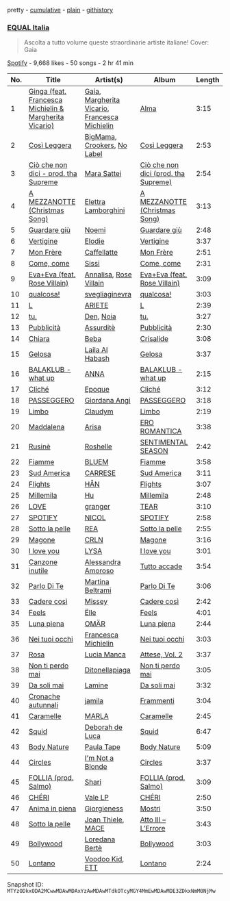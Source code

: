 pretty - [cumulative](/playlists/cumulative/37i9dQZF1DWUHxBb0SYtLj.md) - [plain](/playlists/plain/37i9dQZF1DWUHxBb0SYtLj) - [githistory](https://github.githistory.xyz/mackorone/spotify-playlist-archive/blob/main/playlists/plain/37i9dQZF1DWUHxBb0SYtLj)

### [EQUAL Italia](https://open.spotify.com/playlist/37i9dQZF1DWUHxBb0SYtLj)

> Ascolta a tutto volume queste straordinarie artiste italiane! Cover: Gaia

[Spotify](https://open.spotify.com/user/spotify) - 9,668 likes - 50 songs - 2 hr 41 min

| No. | Title | Artist(s) | Album | Length |
|---|---|---|---|---|
| 1 | [Ginga \(feat\. Francesca Michielin & Margherita Vicario\)](https://open.spotify.com/track/4r19wiheQVJoISYbEbDbAe) | [Gaia](https://open.spotify.com/artist/3AVx3OBPIk4pJQllAXoVs1), [Margherita Vicario](https://open.spotify.com/artist/2UUqj8yIpJGSjEJgkL4IIY), [Francesca Michielin](https://open.spotify.com/artist/4jFlmD92WULLlaRS8Cj6QS) | [Alma](https://open.spotify.com/album/0py7R4xpnEanAfBHggX7ms) | 3:15 |
| 2 | [Così Leggera](https://open.spotify.com/track/27gcKMZcvsiwyVdo0XFZLB) | [BigMama](https://open.spotify.com/artist/5A0upF7YOXwWW0R5EuahcF), [Crookers](https://open.spotify.com/artist/3o1cwVQfiDWafhYA02k13C), [No Label](https://open.spotify.com/artist/7eSQIwqpU7HGvEQVgcMqQx) | [Così Leggera](https://open.spotify.com/album/0Rjhyjo9x4aI0siMTVlOlj) | 2:53 |
| 3 | [Ciò che non dici \- prod\. tha Supreme](https://open.spotify.com/track/2jCxkj3EYVL0vUuROwFPxn) | [Mara Sattei](https://open.spotify.com/artist/0zoMmzmyi8N8LwzhyXPvtk) | [Ciò che non dici \(prod\. tha Supreme\)](https://open.spotify.com/album/0Oz4pHc1aivqloMe3aKYN0) | 2:54 |
| 4 | [A MEZZANOTTE \(Christmas Song\)](https://open.spotify.com/track/4PZLS9rnCcbAK1Yc8XKItN) | [Elettra Lamborghini](https://open.spotify.com/artist/3o7fC2O4nraaicpID6bBZW) | [A MEZZANOTTE \(Christmas Song\)](https://open.spotify.com/album/2OOGtxQBoxR0UbuMgT6Lrc) | 3:13 |
| 5 | [Guardare giù](https://open.spotify.com/track/0nZzbRLYgvdkQB6EKjWfAL) | [Noemi](https://open.spotify.com/artist/62C5P1caRIK12ndTkzNJjA) | [Guardare giù](https://open.spotify.com/album/7sjHSwxgGeW1VhT8mBKluB) | 2:48 |
| 6 | [Vertigine](https://open.spotify.com/track/3fc6eZjU7Mv7gJUfxrbfMu) | [Elodie](https://open.spotify.com/artist/7GgpsUpkj3olseoaTY7TEY) | [Vertigine](https://open.spotify.com/album/2T0ctjp2zJKKfJ1QmmZTXi) | 3:37 |
| 7 | [Mon Frère](https://open.spotify.com/track/0ECjuTZzoNxv8hRSYS05AX) | [Caffellatte](https://open.spotify.com/artist/7xmNRoYqVgsIiyIwRxrlay) | [Mon Frère](https://open.spotify.com/album/4oNPumU0MDQmVBp22tZLil) | 2:51 |
| 8 | [Come, come](https://open.spotify.com/track/1NE7ctDmeMclZuMNYY5o3j) | [Sissi](https://open.spotify.com/artist/6P7jNZ4DCs766yu5td601i) | [Come, come](https://open.spotify.com/album/6Z8sLwQzzZq9GZxMydfDM5) | 2:31 |
| 9 | [Eva+Eva \(feat\. Rose Villain\)](https://open.spotify.com/track/471zaA6Hax2HkKJTfR4yE1) | [Annalisa](https://open.spotify.com/artist/0EqkKYDK9EkKY5N7zU3FPv), [Rose Villain](https://open.spotify.com/artist/2aya6KuqjXEhHBqYKsTPLs) | [Eva+Eva \(feat\. Rose Villain\)](https://open.spotify.com/album/7JAbbByzQ8jd8QPXlJlnfX) | 3:09 |
| 10 | [qualcosa!](https://open.spotify.com/track/6vKTTaLPgTHzEJHdYIfcjq) | [svegliaginevra](https://open.spotify.com/artist/0mNU2jWtQEYmhBjWtWTBBS) | [qualcosa!](https://open.spotify.com/album/3sjTb5D36Ezd4IeBWa5CVW) | 3:03 |
| 11 | [L](https://open.spotify.com/track/1zDFKQ2JfsRQpQSivgFFkR) | [ARIETE](https://open.spotify.com/artist/2T4kh33TYdnDesvlQyRst8) | [L](https://open.spotify.com/album/3pH9sVDOiSUzVdICiaGEfP) | 2:39 |
| 12 | [tu.](https://open.spotify.com/track/63oeo2wq00LdQNIGCUqEJy) | [Den](https://open.spotify.com/artist/6MkUYYwYzoA16ymtmv6CrM), [Noia](https://open.spotify.com/artist/2juG6RJqgbhPLJvHWOjEMM) | [tu.](https://open.spotify.com/album/3fqmpVZwl8zv9pMUrk7CVI) | 3:27 |
| 13 | [Pubblicità](https://open.spotify.com/track/0iETEXWUPxHo2mJtxamhmm) | [Assurditè](https://open.spotify.com/artist/2vDluwryVXelZfng6DxjnC) | [Pubblicità](https://open.spotify.com/album/5oeTPdYlYokSkAzr6GSjFw) | 2:30 |
| 14 | [Chiara](https://open.spotify.com/track/2Ov7q88ry0QKbCzyKBlsGi) | [Beba](https://open.spotify.com/artist/6ZpOQK1OKdCybuOgMkdbUh) | [Crisalide](https://open.spotify.com/album/5291vGtKdgVQco8wobFIAA) | 3:08 |
| 15 | [Gelosa](https://open.spotify.com/track/3MjPV83UbVdp3I7qU7XzIG) | [Laila Al Habash](https://open.spotify.com/artist/6TlzdBQJ60fuenBUtDARlg) | [Gelosa](https://open.spotify.com/album/12XzMU7JSvQZJPj6brqKEH) | 3:37 |
| 16 | [BALAKLUB \- what up](https://open.spotify.com/track/6q9uyhfr1QhyoneHqhkVvg) | [ANNA](https://open.spotify.com/artist/7K80yOTC0Id95gRaOxDG5u) | [BALAKLUB \- what up](https://open.spotify.com/album/1jC18a8gRg8pogKSUHrIOR) | 2:15 |
| 17 | [Cliché](https://open.spotify.com/track/7feAP0q0KS4DW0blbHK7Pn) | [Epoque](https://open.spotify.com/artist/5xNhapdkr2QQJoAkK9h67k) | [Cliché](https://open.spotify.com/album/6bYA5jFVkSwtq3cFpGCvOz) | 3:12 |
| 18 | [PASSEGGERO](https://open.spotify.com/track/0qkie97igVQ9swEsu0dtrP) | [Giordana Angi](https://open.spotify.com/artist/0ZhqSTaEEWN6USw0E30pws) | [PASSEGGERO](https://open.spotify.com/album/605aZVj0nBpf1xLppJ41lA) | 3:18 |
| 19 | [Limbo](https://open.spotify.com/track/3q42IESK5ku2BJXz8jSvez) | [Claudym](https://open.spotify.com/artist/7pNCSsicJGpwrn2wwGD91g) | [Limbo](https://open.spotify.com/album/0EILrv2CGNFAhp7yRcmvUQ) | 2:19 |
| 20 | [Maddalena](https://open.spotify.com/track/0StCrHQCbXBxBzeX70fgfR) | [Arisa](https://open.spotify.com/artist/25x6MD0spNNS7z93Sat30K) | [ERO ROMANTICA](https://open.spotify.com/album/73w8REZDCOPUGPtCeKY6FL) | 3:38 |
| 21 | [Rusinè](https://open.spotify.com/track/5dto4XvkZtVkIoS01MuYBj) | [Roshelle](https://open.spotify.com/artist/05OYdU3diEpNYjaAHNaZTt) | [SENTIMENTAL SEASON](https://open.spotify.com/album/5UANvkXWD1fO7N8skSVUes) | 2:42 |
| 22 | [Fiamme](https://open.spotify.com/track/2lAcIougDejveyLgAGHXoP) | [BLUEM](https://open.spotify.com/artist/1eFOTBAGM0w0SH7jnTYSd1) | [Fiamme](https://open.spotify.com/album/6OlYreAidBgOvp5BYSwjel) | 3:58 |
| 23 | [Sud America](https://open.spotify.com/track/59bkQwuJTn6JYkjhFUrLA0) | [CARRESE](https://open.spotify.com/artist/0o03kaFDzK8R1hSe3mRepL) | [Sud America](https://open.spotify.com/album/6tfun53ACaVnPCWR4k4tew) | 3:11 |
| 24 | [Flights](https://open.spotify.com/track/4FslTQ5N4gZwQ35gj8A7Sj) | [HÅN](https://open.spotify.com/artist/7n3jYxJuLzLuOv8Fk1s9N1) | [Flights](https://open.spotify.com/album/0OD4Qz4bRci84q4JXlOYbV) | 3:07 |
| 25 | [Millemila](https://open.spotify.com/track/21Z6MRumkQbvgyfXPrrMrW) | [Hu](https://open.spotify.com/artist/1XZA7vX3UDejpAFJtywlL6) | [Millemila](https://open.spotify.com/album/5TdbB1CB4H90cDWSHlBFNC) | 2:48 |
| 26 | [LOVE](https://open.spotify.com/track/3GdEO0aIkxA9Uu5vVlOrWT) | [granger](https://open.spotify.com/artist/5W64vejfbI2ARhXLbaCNqx) | [TEAR](https://open.spotify.com/album/6kz9zhz9IlJPJUW1n2G2iw) | 3:10 |
| 27 | [SPOTIFY](https://open.spotify.com/track/5hmrVUp1JNKmRkZuTeL7Fh) | [NICOL](https://open.spotify.com/artist/5SHDHLDBneSJWuVN8DAShg) | [SPOTIFY](https://open.spotify.com/album/2PX5mufSgnymyyPMjQ2mjD) | 2:58 |
| 28 | [Sotto la pelle](https://open.spotify.com/track/0kZuTlEtaZFSsa3o2ujx08) | [REA](https://open.spotify.com/artist/2WIeVc2TB9As3HeTcPpXev) | [Sotto la pelle](https://open.spotify.com/album/1u2nGOJpaU045i6ROknv63) | 2:55 |
| 29 | [Magone](https://open.spotify.com/track/0cfapNSTqDXQJHprtq8zg5) | [CRLN](https://open.spotify.com/artist/4Gmkm3PIIdBZkSMlIdsMwZ) | [Magone](https://open.spotify.com/album/7LVaVcl2qiGvhBM4ozNDzq) | 3:16 |
| 30 | [I love you](https://open.spotify.com/track/6yeoJevIAIb9cHjbmOulzY) | [LYSA](https://open.spotify.com/artist/1KcTkBvL86LqPDfxwHrTA5) | [I love you](https://open.spotify.com/album/6owYaJHCtBOX2OVITsVZSj) | 3:01 |
| 31 | [Canzone inutile](https://open.spotify.com/track/6POrcZjT4Kynm1uj2VE6rQ) | [Alessandra Amoroso](https://open.spotify.com/artist/2pjb5ffSoVTr5lRYQXlnPu) | [Tutto accade](https://open.spotify.com/album/1fpnMQJuIlYhZpd7ZzCH29) | 3:54 |
| 32 | [Parlo Di Te](https://open.spotify.com/track/7d6gbYqdQYMvCE6FX4Rur4) | [Martina Beltrami](https://open.spotify.com/artist/3Ldc464DQq76zQ27Lc1uyI) | [Parlo Di Te](https://open.spotify.com/album/1RxaNs3FqspeMlUp0u8Qe2) | 3:06 |
| 33 | [Cadere così](https://open.spotify.com/track/615b6R6LpNaSVVpHKW26yC) | [Missey](https://open.spotify.com/artist/2DcrZVjp98sHG7ttcywb7s) | [Cadere così](https://open.spotify.com/album/0FPY1JfhKDvoFdi0s7g8V4) | 2:42 |
| 34 | [Feels](https://open.spotify.com/track/4EdWeGxr5dg4S2OKmsJPOq) | [Ëlle](https://open.spotify.com/artist/1caGYuXT76M2huoJNhhvtP) | [Feels](https://open.spotify.com/album/3qhhqm2MQsdkWQvfXuRpaa) | 4:01 |
| 35 | [Luna piena](https://open.spotify.com/track/4BXftnIFQJucNB4L43YJ1d) | [OMÄR](https://open.spotify.com/artist/3YJB9JpmNTmIcCd8RbLWuS) | [Luna piena](https://open.spotify.com/album/1quQqZTmxkaykWryLdSt6g) | 2:44 |
| 36 | [Nei tuoi occhi](https://open.spotify.com/track/5g5wH7B6W2mbHbAp4mo2qO) | [Francesca Michielin](https://open.spotify.com/artist/4jFlmD92WULLlaRS8Cj6QS) | [Nei tuoi occhi](https://open.spotify.com/album/4yKTT4Gme1eGIT4uVQiwtz) | 3:03 |
| 37 | [Rosa](https://open.spotify.com/track/1vO1PM21XquIr92fJgAFzh) | [Lucia Manca](https://open.spotify.com/artist/5DHfordpyNL7yXbVTLeed4) | [Attese, Vol\. 2](https://open.spotify.com/album/2ggQTP2Elnll8dCZqvecpi) | 3:37 |
| 38 | [Non ti perdo mai](https://open.spotify.com/track/5QUp1a7VJ0s5DNz8p0JkGv) | [Ditonellapiaga](https://open.spotify.com/artist/7HtzacrJpksCiS6qHypb8l) | [Non ti perdo mai](https://open.spotify.com/album/0EvfhHpFPdFwRUfFK8KBBr) | 3:05 |
| 39 | [Da soli mai](https://open.spotify.com/track/6fLoZWRu4NN6TiDI6Mhy0Q) | [Lamine](https://open.spotify.com/artist/41L4VW3jwnrGr7hGwokkvh) | [Da soli mai](https://open.spotify.com/album/1xvV2WxxUBcVKHStzGQwLT) | 3:32 |
| 40 | [Cronache autunnali](https://open.spotify.com/track/3lu2quUJHHGfrThr1PcP0R) | [jamila](https://open.spotify.com/artist/6sCjODa4Fk3yU4tiLJ6jUg) | [Frammenti](https://open.spotify.com/album/2jNyfJuEMDfbChPnMwJKSg) | 3:04 |
| 41 | [Caramelle](https://open.spotify.com/track/1BdRVY0Vw2LNWARt4CBzVn) | [MARLA](https://open.spotify.com/artist/0zA3qtonjFW680Qm1YQaIF) | [Caramelle](https://open.spotify.com/album/0wkJjRZ8MzeHRHpWOCXlD7) | 2:45 |
| 42 | [Squid](https://open.spotify.com/track/5MGxKgH81AkLTpj9K26aga) | [Deborah de Luca](https://open.spotify.com/artist/144HzhpLjcR9k37w5Ico9B) | [Squid](https://open.spotify.com/album/4hXgncolYgBL5khitOqY69) | 6:47 |
| 43 | [Body Nature](https://open.spotify.com/track/22kNwluPROspqBnMWL2c2R) | [Paula Tape](https://open.spotify.com/artist/1Yz5x25z5WOjMGQkZ1TwKh) | [Body Nature](https://open.spotify.com/album/5U45CXFf3VEvHsI9ai8KWs) | 5:09 |
| 44 | [Circles](https://open.spotify.com/track/77FYhRKFkM9c6V1gt5W3Jw) | [I'm Not a Blonde](https://open.spotify.com/artist/2kYPuOngkMzjFdCl4dz8EO) | [Circles](https://open.spotify.com/album/7dsxVLupKe8STVxu4nJ4hr) | 3:37 |
| 45 | [FOLLIA \(prod\. Salmo\)](https://open.spotify.com/track/7IP0ZHShkPufdqUu9SuKm7) | [Shari](https://open.spotify.com/artist/3X9nkz31tAOM25rdtzfi60) | [FOLLIA \(prod\. Salmo\)](https://open.spotify.com/album/35c3y5rSm4FVT2XwfD2mOq) | 3:09 |
| 46 | [CHÉRI](https://open.spotify.com/track/1uvIMehY88CCZlIAMLrLKv) | [Vale LP](https://open.spotify.com/artist/4nTnJuhLXyyNms4wowqmkQ) | [CHÉRI](https://open.spotify.com/album/5YnhlANP5pVjGBGxhMreyV) | 2:50 |
| 47 | [Anima in piena](https://open.spotify.com/track/2AZpzBmuZCD8V5WpjJiUzI) | [Giorgieness](https://open.spotify.com/artist/4QYFjNac8XiU828KjV1oWA) | [Mostri](https://open.spotify.com/album/2oaAUknInCYTqSGtZUT08N) | 3:50 |
| 48 | [Sotto la pelle](https://open.spotify.com/track/0Xrlu5pElPhk5FPgb7U5DL) | [Joan Thiele](https://open.spotify.com/artist/2X1CuKIwl9B7zMjXi41bi5), [MACE](https://open.spotify.com/artist/7gjqZ8coFZimZDtdk04WP1) | [Atto III – L’Errore](https://open.spotify.com/album/7MduqQVgqSxk421KhzF8zl) | 3:43 |
| 49 | [Bollywood](https://open.spotify.com/track/4EHLJ94BRQBaTJRdGg247i) | [Loredana Bertè](https://open.spotify.com/artist/2XpUprTohaksHpVjUtTvlx) | [Bollywood](https://open.spotify.com/album/5tCrwZeMJ0rIPJBKfKJWhk) | 3:03 |
| 50 | [Lontano](https://open.spotify.com/track/1wzr38gHEfwrdxoJiUXcR7) | [Voodoo Kid](https://open.spotify.com/artist/14xtAzXyxJS2s44nVHMCbk), [ETT](https://open.spotify.com/artist/4ZYO3loQ3PgnwXe3hUVPrS) | [Lontano](https://open.spotify.com/album/0kv7PLJNudQIOf5sWRMjws) | 2:24 |

Snapshot ID: `MTYzODkxODA2MCwwMDAwMDAxYzAwMDAwMTdkOTcyMGY4MmEwMDAwMDE3ZDkxNmM0NjMw`